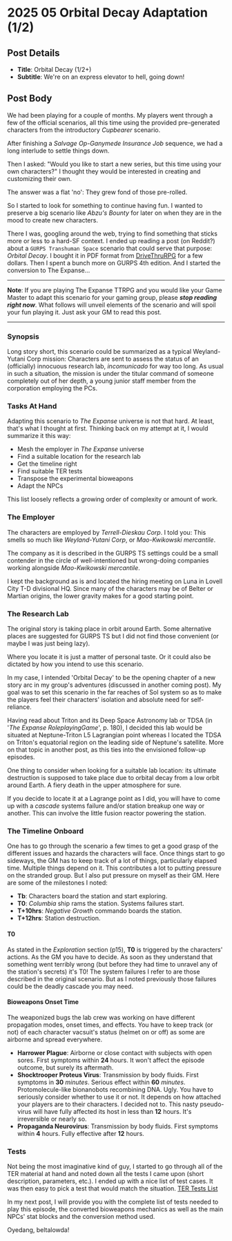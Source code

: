 # 2025 05 Orbital Decay Adaptation (1/2)

## Post Details

- **Title**: Orbital Decay (1/2+)
- **Subtitle**: We're on an express elevator to hell, going down!

## Post Body

We had been playing for a couple of months. My players went through a few of the official scenarios, all this time using the provided pre-generated characters from the introductory *Cupbearer* scenario.

After finishing a *Salvage Op*-*Ganymede Insurance Job* sequence, we had a long interlude to settle things down.

Then I asked: "Would you like to start a new series, but this time using your own characters?" I thought they would be interested in creating and customizing their own.

The answer was a flat 'no': They grew fond of those pre-rolled.

So I started to look for something to continue having fun. I wanted to preserve a big scenario like *Abzu's Bounty* for later on when they are in the mood to create new characters.

There I was, googling around the web, trying to find something that sticks more or less to a hard-SF context. I ended up reading a post (on Reddit?) about a `GURPS Transhuman Space` scenario that could serve that purpose: *Orbital Decay*. I bought it in PDF format from [DriveThruRPG](https://www.drivethrurpg.com/en/product/230502/transhuman-space-classic-orbital-decay) for a few dollars. Then I spent a bunch more on GURPS 4th edition. And I started the conversion to The Expanse...

---

**Note**: If you are playing The Expanse TTRPG and you would like your Game Master to adapt this scenario for your gaming group, please ***stop reading right now***. What follows will unveil elements of the scenario and will spoil your fun playing it. Just ask your GM to read this post.

---

### Synopsis

Long story short, this scenario could be summarized as a typical Weyland-Yutani Corp mission: Characters are sent to assess the status of an (officially) innocuous research lab, *incomunicado* for way too long. As usual in such a situation, the mission is under the titular command of someone completely out of her depth, a young junior staff member from the corporation employing the PCs.

### Tasks At Hand

Adapting this scenario to *The Expanse* universe is not that hard. At least, that's what I thought at first.  Thinking back on my attempt at it, I would summarize it this way:

- Mesh the employer in *The Expanse* universe
- Find a suitable location for the research lab
- Get the timeline right
- Find suitable TER tests
- Transpose the experimental bioweapons
- Adapt the NPCs

This list loosely reflects a growing order of complexity or amount of work.

### The Employer

The characters are employed by *Terrell-Dieskau Corp*. I told you: This smells so much like *Weyland-Yutani Corp*, or *Mao-Kwikowski mercantile*.

The company as it is described in the GURPS TS settings could be a small contender in the circle of well-intentioned but wrong-doing companies working alongside *Mao-Kwikowski mercantile*.

I kept the background as is and located the hiring meeting on Luna in Lovell City T-D divisional HQ. Since many of the characters may be of Belter or Martian origins, the lower gravity makes for a good starting point.

### The Research Lab

The original story is taking place in orbit around Earth. Some alternative places are suggested for GURPS TS but I did not find those convenient (or maybe I was just being lazy).

Where you locate it is just a matter of personal taste. Or it could also be dictated by how you intend to use this scenario.

In my case, I intended 'Orbital Decay' to be the opening chapter of a new story arc in my group's adventures (discussed in another coming post). My goal was to set this scenario in the far reaches of Sol system so as to make the players feel their characters' isolation and absolute need for self-reliance.

Having read about Triton and its Deep Space Astronomy lab or TDSA (in '*The Expanse RoleplayingGame*', p. 180), I decided this lab would be situated at Neptune-Triton L5 Lagrangian point whereas I located the TDSA on Triton's equatorial region on the leading side of Neptune's satellite. More on that topic in another post, as this ties into the envisioned follow-up episodes.

One thing to consider when looking for a suitable lab location: its ultimate destruction is supposed to take place due to orbital decay from a low orbit around Earth. A fiery death in the upper atmosphere for sure.

If you decide to locate it at a Lagrange point as I did, you will have to come up with a *cascade* systems failure and/or station breakup one way or another. This can involve the little fusion reactor powering the station.

### The Timeline Onboard

One has to go through the scenario a few times to get a good grasp of the different issues and hazards the characters will face. Once things start to go sideways, the GM has to keep track of a lot of things, particularly elapsed time. Multiple things depend on it. This contributes a lot to putting pressure on the stranded group. But I also put pressure on myself as their GM. Here are some of the milestones I noted:

- **Tb**: Characters board the station and start exploring.
- **T0**: *Columbia* ship rams the station. Systems failures start.
- **T+10hrs**: *Negative Growth* commando boards the station.
- **T+12hrs**: Station destruction.

#### T0

As stated in the *Exploration* section (p15), **T0** is triggered by the characters' actions. As the GM you have to decide. As soon as they understand that something went terribly wrong (but before they had time to unravel any of the station's secrets) it's T0! The system failures I refer to are those described in the original scenario. But as I noted previously those failures could be the deadly cascade you may need.

#### Bioweapons Onset Time

The weaponized bugs the lab crew was working on have different propagation modes, onset times, and effects. You have to keep track (or not) of each character vacsuit's status (helmet on or off) as some are airborne and spread everywhere.

- **Harrower Plague**: Airborne or close contact with subjects with open sores. First symptoms within **24** hours. It won't affect the episode outcome, but surely its aftermath.
- **Shocktrooper Proteus Virus**: Transmission by body fluids. First symptoms in **30** *minutes*. Serious effect within **60** *minutes*. Protomolecule-like bionanobots recombining DNA. Ugly. You have to seriously consider whether to use it or not. It depends on how attached your players are to their characters. I decided not to. This nasty pseudo-virus will have fully affected its host in less than **12** hours. It's irreversible or nearly so.
- **Propaganda Neurovirus**: Transmission by body fluids. First symptoms within **4** hours. Fully effective after **12** hours.

### Tests

Not being the most imaginative kind of guy, I started to go through all of the TER material at hand and noted down all the tests I came upon (short description, parameters, etc.). I ended up with a nice list of test cases. It was then easy to pick a test that would match the situation. [TER Tests List](ter-tests.md)

In my next post, I will provide you with the complete list of tests needed to play this episode, the converted bioweapons mechanics as well as the main NPCs' stat blocks and the conversion method used.

Oyedang, beltalowda!

